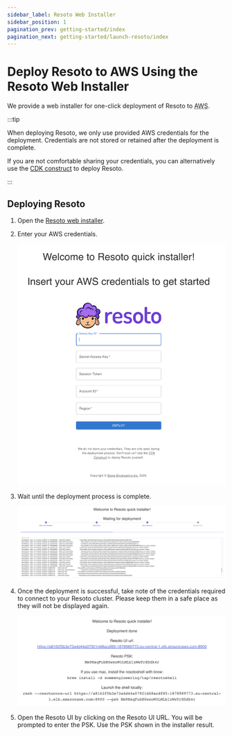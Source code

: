 ```yaml
---
sidebar_label: Resoto Web Installer
sidebar_position: 1
pagination_prev: getting-started/index
pagination_next: getting-started/launch-resoto/index
---
```


# Deploy Resoto to AWS Using the Resoto Web Installer

We provide a web installer for one-click deployment of Resoto to <abbr title="Amazon Web Services">AWS</abbr>.

:::tip

When deploying Resoto, we only use provided AWS credentials for the deployment. Credentials are not stored or retained after the deployment is complete.

If you are not comfortable sharing your credentials, you can alternatively use the [CDK construct](../cdk.md) to deploy Resoto.

:::

## Deploying Resoto

1. Open the [Resoto web installer](https://install.resoto.com).

2. Enter your AWS credentials.

   ![Screenshot of Resoto web installer credentials form](./img/form.png)

3. Wait until the deployment process is complete.

   ![Screenshot of Resoto web installer deployment log](./img/deployment-log.png)

4. Once the deployment is successful, take note of the credentials required to connect to your Resoto cluster. Please keep them in a safe place as they will not be displayed again.

   ![Screenshot of Resoto web installer after deployment completes](./img/psk.png)

5. Open the Resoto UI by clicking on the Resoto UI URL. You will be prompted to enter the PSK. Use the PSK shown in the installer result.
